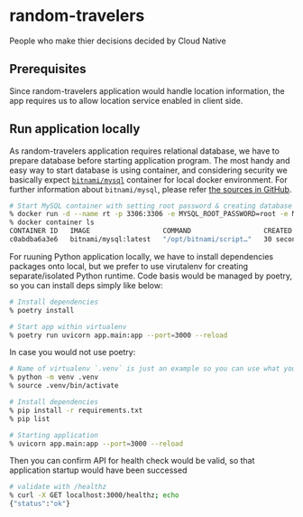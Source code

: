 # random-travelers
People who make thier decisions decided by Cloud Native

## Prerequisites
Since random-travelers application would handle location information, the app requires us to allow location service enabled in client side.

## Run application locally
As random-travelers application requires relational database, we have to prepare database before starting application program.
The most handy and easy way to start database is using container, and considering security we basically expect [`bitnami/mysql`](https://bitnami.com/stack/mysql/containers) container for local docker environment.
For further information about `bitnami/mysql`, please refer [the sources in GitHub](https://github.com/bitnami/containers/tree/main/bitnami/mysql).

```bash
# Start MySQL container with setting root password & creating database
% docker run -d --name rt -p 3306:3306 -e MYSQL_ROOT_PASSWORD=root -e MYSQL_DATABASE=rt bitnami/mysql:latest
% docker container ls
CONTAINER ID   IMAGE                  COMMAND                  CREATED          STATUS          PORTS                                       NAMES
c0abdba6a3e6   bitnami/mysql:latest   "/opt/bitnami/script…"   30 seconds ago   Up 30 seconds   0.0.0.0:3306->3306/tcp, :::3306->3306/tcp   rt
```

For ruuning Python application locally, we have to install dependencies packages onto local, but we prefer to use virutalenv for creating separate/isolated Python runtime.
Code basis would be managed by poetry, so you can install deps simply like below:

```bash
# Install dependencies
% poetry install

# Start app within virtualenv
% poetry run uvicorn app.main:app --port=3000 --reload
```

In case you would not use poetry:
```bash
# Name of virtualenv `.venv` is just an example so you can use what you like
% python -m venv .venv
% source .venv/bin/activate

# Install dependencies
% pip install -r requirements.txt
% pip list

# Starting application
% uvicorn app.main:app --port=3000 --reload
```

Then you can confirm API for health check would be valid, so that application startup would have been successed
```bash
# validate with /healthz
% curl -X GET localhost:3000/healthz; echo
{"status":"ok"}
```
